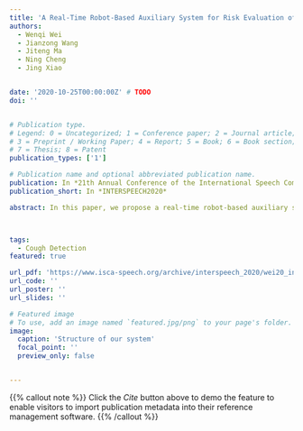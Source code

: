 ```yaml
---
title: 'A Real-Time Robot-Based Auxiliary System for Risk Evaluation of COVID-19 Infection'
authors:
  - Wenqi Wei
  - Jianzong Wang
  - Jiteng Ma
  - Ning Cheng
  - Jing Xiao


date: '2020-10-25T00:00:00Z' # TODO
doi: ''


# Publication type.
# Legend: 0 = Uncategorized; 1 = Conference paper; 2 = Journal article;
# 3 = Preprint / Working Paper; 4 = Report; 5 = Book; 6 = Book section;
# 7 = Thesis; 8 = Patent
publication_types: ['1']

# Publication name and optional abbreviated publication name.
publication: In *21th Annual Conference of the International Speech Communication Association*
publication_short: In *INTERSPEECH2020*

abstract: In this paper, we propose a real-time robot-based auxiliary system for risk evaluation of COVID-19 infection. It combines real-time speech recognition, temperature measurement, keyword detection, cough detection and other functions in order to convert live audio into actionable structured data to achieve the COVID-19 infection risk assessment function. In order to better evaluate the COVID-19 infection, we propose an end-to-end method for cough detection and classification for our proposed system. It is based on real conversation data from human-robot, which processes speech signals to detect cough and classifies it if detected. The structure of our model are maintained concise to be implemented for real-time applications. And we further embed this entire auxiliary diagnostic system in the robot and it is placed in the communities, hospitals and supermarkets to support COVID-19 testing. The system can be further leveraged within a business rules engine, thus serving as a foundation for real-time supervision and assistance applications. Our model utilizes a pretrained, robust training environment that allows for efficient creation and customization of customer-specific health states.



tags:
  - Cough Detection
featured: true

url_pdf: 'https://www.isca-speech.org/archive/interspeech_2020/wei20_interspeech.html'
url_code: ''
url_poster: ''
url_slides: ''

# Featured image
# To use, add an image named `featured.jpg/png` to your page's folder.
image:
  caption: 'Structure of our system'
  focal_point: ''
  preview_only: false


---
```


{{% callout note %}}
Click the _Cite_ button above to demo the feature to enable visitors to import publication metadata into their reference management software.
{{% /callout %}}


